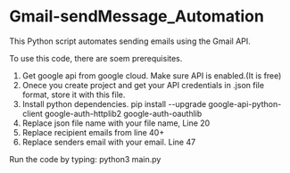 # Gmail-sendMessage_Automation
This Python script automates sending emails using the Gmail API.

To use this code, there are soem prerequisites.
1. Get google api from google cloud. Make sure API is enabled.(It is free)
2. Onece you create project and get your API credentials in .json file format, store it with this file.
3. Install python dependencies.
   pip install --upgrade google-api-python-client google-auth-httplib2 google-auth-oauthlib
4. Replace json file name with your file name, Line 20
5. Replace recipient emails from line 40+
6. Replace senders email with your email. Line 47

Run the code by typing: python3 main.py


